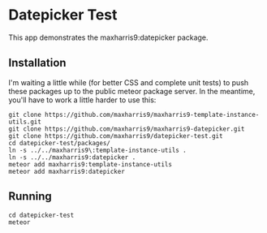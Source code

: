 # Datepicker Test
This app demonstrates the maxharris9:datepicker package.

## Installation
I'm waiting a little while (for better CSS and complete unit tests) to push these packages up to the public meteor package server. In the meantime, you'll have to work a little harder to use this:

	git clone https://github.com/maxharris9/maxharris9-template-instance-utils.git
	git clone https://github.com/maxharris9/maxharris9-datepicker.git
	git clone https://github.com/maxharris9/datepicker-test.git
	cd datepicker-test/packages/
	ln -s ../../maxharris9\:template-instance-utils .
	ln -s ../../maxharris9:datepicker .	
	meteor add maxharris9:template-instance-utils
	meteor add maxharris9:datepicker
	
## Running

	cd datepicker-test
	meteor
